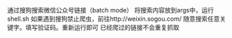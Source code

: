 通过搜狗搜索微信公众号链接（batch mode）
将搜索内容放到args中，运行shell.sh
如果遇到搜狗禁止爬虫，前往http://weixin.sogou.com/ 随意搜索任意关键字。填写验证码。重新运行即可
已经爬过的链接不会重复抓取
